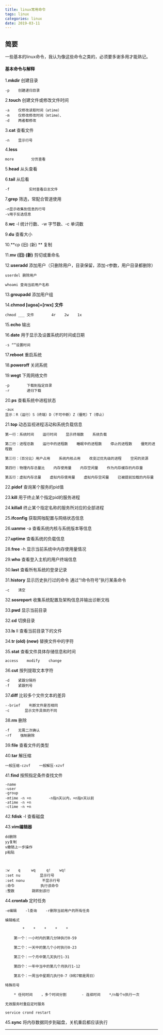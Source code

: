 ```yaml
---
title: linux常用命令
tags: linux
categories: linux
date: 2019-03-11
---
```


## 简要

一些基本的linux命令，我认为像这些命令之类的，必须要多谢多用才能熟记。
#### 基本命令与解释
1.**mkdir**        创建目录

    -p    创建递归目录

2.**touch**        创建文件或修改文件时间

    -a    仅修改读取时间（atime）
    -m    仅修改修改时间（mtime）、
    -d    两者都修改

3.**cat**        查看文件

    -n    显示行号

4.**less**

    more        分页查看

5.**head**        从头查看

6.**tail**        从后看

    -f         实时查看日志文件

7.**grep**        筛选，常配合管道使用

    -n显示收集到信息的行号
    -v用于反选信息

8.**wc**        -l  统计行数、-w   字节数、-c  单词数

9.**du**        查看大小

10.**cp  (旧)  (新) **         复制

11.**mv  (旧)  (新)**         剪切或重命名

12.**useradd**        添加用户（只删除用户，目录保留，添加-r参数，用户目录都删除）

    userdel 删除用户
    
    whoami 查询当前用户名称

13.**groupadd**        添加用户组

14.**chmod [ugoa]+[rwx] 文件**

    chmod ___ 文件        4r    2w    1x

15.**echo**        输出

16.**date**        用于显示及设置系统的时间或日期

    -s “”设置时间

17.**reboot**        重启系统

18.**poweroff**        关闭系统

19.**wegt**        下周网络文件

    -p        下载到指定目录
    -r        递归下载

20.**ps**        查看系统中进程状态

    -aux
    显示：R（运行）S（终端）D（不可中断）Z（僵死）T（停止）

21.**top**        动态监视进程活动和系统负载信息

    第一行：系统时间    运行时间    显示终端数    系统负载
    
    第二行：进程总数    运行中的进程数    睡眠中的进程数    停止的进程数    僵死的进程数
    
    第三行：（百分比）用户占用    系统内核占用    改变过优先级的进程    空闲的资源
    
    第四行：物理内存总量比    内存使用量    内存空闲量    作为内存缓存的内存量
    
    第五行：虚拟内存总量    虚拟内存使用量    虚拟内存空闲量    已被提前加载的内存量

22.**pidof**        查询某个服务的pid值

23.**kill**        用于终止某个指定pid的服务进程

24.**killall**        终止某个指定名称的服务所对应的全部进程

25.**ifconfig**        获取网咖配置与网络状态信息

26.**uanme**        -a    查看系统内核与系统版本等信息

27.**uptime**        查看系统的负载信息

28.**free**        -h    显示当前系统中内存使用量情况

29.**who**        查看登入主机的用户终端信息

30.**last**        查看所有系统的登录记录

31.**history**        显示历史执行过的命令    通过“!命令符号”执行某条命令

    -c    清空

32.**sosreport**        收集系统配置及架构信息并输出诊断文档

33.**pwd**        显示当前目录

32.**cd**        切换目录

33.**ls**    ll        查看当前目录下的文件

34.**tr  (old) (new)**    替换文件中的字符

35.**stat**        查看文件具体存储信息和时间

    access    modify    change

36.**cut**        按列提取文本字符

    -d    紧跟分隔符
    -f    紧跟列号

37.**diff**        比较多个文件文本的差异

    --brief    判断文件是否相同
    -c       显示文件具体的不同

38.**rm**        删除

    -f    无需二次确认
    -rf    强制删除

39.**file**        查看文件的类型

40.**tar**        解压缩

    一般压缩-czvf    一般解压-xzvf

41.**find**        按照指定条件查找文件

    -name
    -user
    -group   
    -mtime -n +n        -n指n天以内，+n指n天以前
    -atime -n +n
    -ctime -n +n

42.**fdisk**    -l    查看磁盘

43.**vim编辑器**

    dd删除
    yy复制
    v撤销上一步操作
    p粘贴


​        

    :w    q     wq     q!    wq!
    :set nu         显示行号
    :set nonu        不显示行号
    :命令            执行该命令
    :整数        跳转到该行

44.**crontab**        定时任务

    -e编辑    -l查询    -r删除当前用户的所有任务
    
    编辑格式
    
            *    *    *    *    *
    
        第一个：一小时内的第几分钟执行0-59
    
        第二个：一天中的第几个小时执行0-23
    
        第三个：一个月中第几天执行1-31
    
        第四个：一年中当中的第几个月执行1-12
    
        第五个：一周当中星期几执行0-7（0和7都是周日）
    
    特殊符号
    
        * 任何时间    ，多个时间分割       - 连续时间    */n每个n执行一次
    
    无效服务时重启定时服务
    
    service crond restart

45.**sync**     将内存数据同步到磁盘，关机重启都应该执行

___